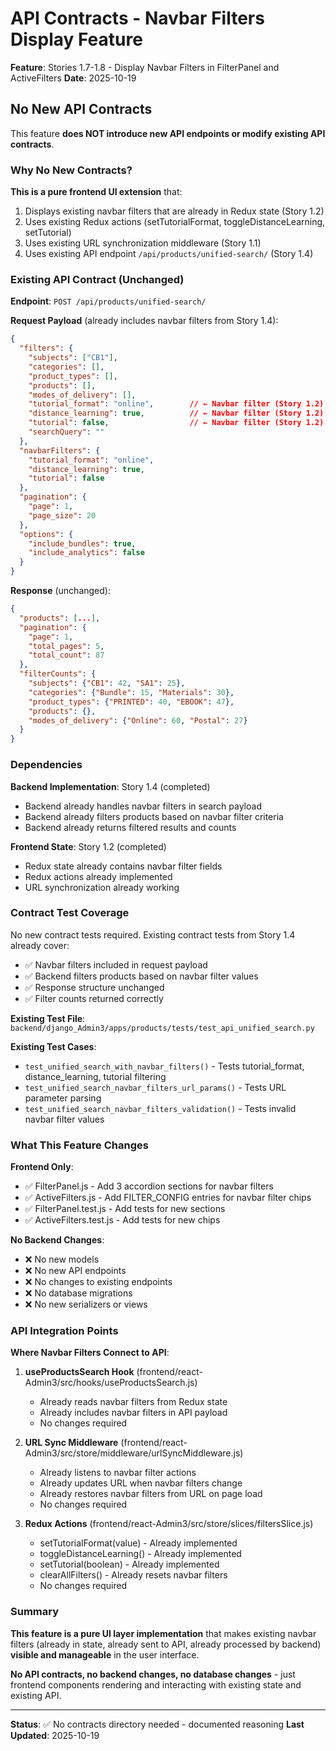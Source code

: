# API Contracts - Navbar Filters Display Feature

**Feature**: Stories 1.7-1.8 - Display Navbar Filters in FilterPanel and ActiveFilters
**Date**: 2025-10-19

## No New API Contracts

This feature **does NOT introduce new API endpoints or modify existing API contracts**.

### Why No New Contracts?

**This is a pure frontend UI extension** that:
1. Displays existing navbar filters that are already in Redux state (Story 1.2)
2. Uses existing Redux actions (setTutorialFormat, toggleDistanceLearning, setTutorial)
3. Uses existing URL synchronization middleware (Story 1.1)
4. Uses existing API endpoint `/api/products/unified-search/` (Story 1.4)

### Existing API Contract (Unchanged)

**Endpoint**: `POST /api/products/unified-search/`

**Request Payload** (already includes navbar filters from Story 1.4):
```json
{
  "filters": {
    "subjects": ["CB1"],
    "categories": [],
    "product_types": [],
    "products": [],
    "modes_of_delivery": [],
    "tutorial_format": "online",        // ← Navbar filter (Story 1.2)
    "distance_learning": true,          // ← Navbar filter (Story 1.2)
    "tutorial": false,                  // ← Navbar filter (Story 1.2)
    "searchQuery": ""
  },
  "navbarFilters": {
    "tutorial_format": "online",
    "distance_learning": true,
    "tutorial": false
  },
  "pagination": {
    "page": 1,
    "page_size": 20
  },
  "options": {
    "include_bundles": true,
    "include_analytics": false
  }
}
```

**Response** (unchanged):
```json
{
  "products": [...],
  "pagination": {
    "page": 1,
    "total_pages": 5,
    "total_count": 87
  },
  "filterCounts": {
    "subjects": {"CB1": 42, "SA1": 25},
    "categories": {"Bundle": 15, "Materials": 30},
    "product_types": {"PRINTED": 40, "EBOOK": 47},
    "products": {},
    "modes_of_delivery": {"Online": 60, "Postal": 27}
  }
}
```

### Dependencies

**Backend Implementation**: Story 1.4 (completed)
- Backend already handles navbar filters in search payload
- Backend already filters products based on navbar filter criteria
- Backend already returns filtered results and counts

**Frontend State**: Story 1.2 (completed)
- Redux state already contains navbar filter fields
- Redux actions already implemented
- URL synchronization already working

### Contract Test Coverage

No new contract tests required. Existing contract tests from Story 1.4 already cover:
- ✅ Navbar filters included in request payload
- ✅ Backend filters products based on navbar filter values
- ✅ Response structure unchanged
- ✅ Filter counts returned correctly

**Existing Test File**:
`backend/django_Admin3/apps/products/tests/test_api_unified_search.py`

**Existing Test Cases**:
- `test_unified_search_with_navbar_filters()` - Tests tutorial_format, distance_learning, tutorial filtering
- `test_unified_search_navbar_filters_url_params()` - Tests URL parameter parsing
- `test_unified_search_navbar_filters_validation()` - Tests invalid navbar filter values

### What This Feature Changes

**Frontend Only**:
- ✅ FilterPanel.js - Add 3 accordion sections for navbar filters
- ✅ ActiveFilters.js - Add FILTER_CONFIG entries for navbar filter chips
- ✅ FilterPanel.test.js - Add tests for new sections
- ✅ ActiveFilters.test.js - Add tests for new chips

**No Backend Changes**:
- ❌ No new models
- ❌ No new API endpoints
- ❌ No changes to existing endpoints
- ❌ No database migrations
- ❌ No new serializers or views

### API Integration Points

**Where Navbar Filters Connect to API**:

1. **useProductsSearch Hook** (frontend/react-Admin3/src/hooks/useProductsSearch.js)
   - Already reads navbar filters from Redux state
   - Already includes navbar filters in API payload
   - No changes required

2. **URL Sync Middleware** (frontend/react-Admin3/src/store/middleware/urlSyncMiddleware.js)
   - Already listens to navbar filter actions
   - Already updates URL when navbar filters change
   - Already restores navbar filters from URL on page load
   - No changes required

3. **Redux Actions** (frontend/react-Admin3/src/store/slices/filtersSlice.js)
   - setTutorialFormat(value) - Already implemented
   - toggleDistanceLearning() - Already implemented
   - setTutorial(boolean) - Already implemented
   - clearAllFilters() - Already resets navbar filters
   - No changes required

### Summary

**This feature is a pure UI layer implementation** that makes existing navbar filters (already in state, already sent to API, already processed by backend) **visible and manageable** in the user interface.

**No API contracts, no backend changes, no database changes** - just frontend components rendering and interacting with existing state and existing API.

---

**Status**: ✅ No contracts directory needed - documented reasoning
**Last Updated**: 2025-10-19
